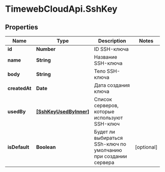 # TimewebCloudApi.SshKey

## Properties

Name | Type | Description | Notes
------------ | ------------- | ------------- | -------------
**id** | **Number** | ID SSH-ключа | 
**name** | **String** | Название SSH-ключа | 
**body** | **String** | Тело SSH-ключа | 
**createdAt** | **Date** | Дата создания ключа | 
**usedBy** | [**[SshKeyUsedByInner]**](SshKeyUsedByInner.md) | Список серверов, которые используют SSH-ключ | 
**isDefault** | **Boolean** | Будет ли выбираться SSh-ключ по умолчанию при создании сервера | [optional] 


